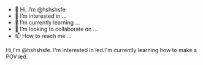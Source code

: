 - 👋 Hi, I’m @hshshsfe
- 👀 I’m interested in ...
- 🌱 I’m currently learning ...
- 💞️ I’m looking to collaborate on ...
- 📫 How to reach me ...

<!---
hshshsfe/hshshsfe is a ✨ special ✨ repository because its `README.md` (this file) appears on your GitHub profile.
You can click the Preview link to take a look at your changes.
--->
Hi,I'm @hshshsfe.
I'm interested in led.I'm currently learning how to make a POV led.
